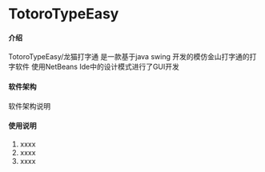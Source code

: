 # TotoroTypeEasy

#### 介绍
TotoroTypeEasy/龙猫打字通
    是一款基于java swing 开发的模仿金山打字通的打字软件
    使用NetBeans Ide中的设计模式进行了GUI开发
#### 软件架构
软件架构说明

#### 使用说明

1. xxxx
2. xxxx
3. xxxx
